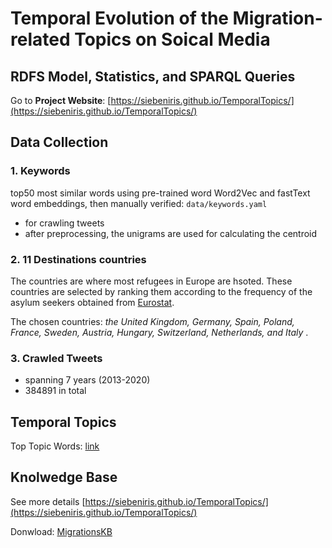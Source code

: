 # Temporal Evolution of the Migration-related Topics on Soical Media

## RDFS Model, Statistics, and SPARQL Queries

Go to **Project Website**: [https://siebeniris.github.io/TemporalTopics/](https://siebeniris.github.io/TemporalTopics/)

## Data Collection

### 1. Keywords
top50 most similar words using pre-trained word Word2Vec and fastText word embeddings, then manually verified:
`data/keywords.yaml`
* for crawling tweets 
* after preprocessing, the unigrams are used for calculating the centroid

### 2. 11 Destinations countries
The countries are where most refugees in Europe are hsoted. These countries are selected by ranking them according to the frequency of 
the asylum seekers obtained from [Eurostat](https://appsso.eurostat.ec.europa.eu/nui/show.do?dataset=migr_asyappctza&lang=en).

The chosen countries: _the United Kingdom, Germany, Spain, Poland, France, Sweden, Austria, Hungary, Switzerland, Netherlands, and Italy_ .



### 3. Crawled Tweets
- spanning 7 years (2013-2020)
- 384891 in total



## Temporal Topics

Top Topic Words: [link](https://github.com/siebeniris/detm_tweets/blob/master/topic_words/topic_words_10.csv)


## Knolwedge Base
See more details  [https://siebeniris.github.io/TemporalTopics/](https://siebeniris.github.io/TemporalTopics/)

Donwload: [MigrationsKB](https://github.com/siebeniris/detm_tweets/blob/master/migrationsKB_temporal_07132021_132954.tar.xz)
